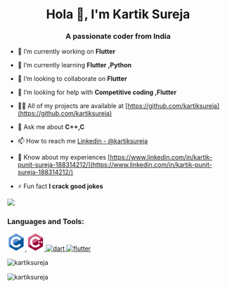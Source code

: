 <h1 align="center">Hola 👋, I'm Kartik Sureja</h1>
<h3 align="center">A passionate coder from India</h3>

- 🔭 I’m currently working on **Flutter**

- 🌱 I’m currently learning **Flutter ,Python**

- 👯 I’m looking to collaborate on **Flutter**

- 🤝 I’m looking for help with **Competitive coding ,Flutter**

- 👨‍💻 All of my projects are available at [https://github.com/kartiksureja](https://github.com/kartiksureja)

- 💬 Ask me about **C++,C**

- 📫 How to reach me [Linkedin - @kartiksureja](https://www.linkedin.com/in/kartik-punit-sureja-188314212/)

- 📄 Know about my experiences [https://www.linkedin.com/in/kartik-punit-sureja-188314212/](https://www.linkedin.com/in/kartik-punit-sureja-188314212/)

- ⚡ Fun fact **I crack good jokes**

<img src="https://github-readme-stats.vercel.app/api?username=kartiksureja&&show_icons=true&title_color=ffffff&icon_color=bb2acf&text_color=daf7dc&bg_color=151515">


<h3 align="left">Languages and Tools:</h3>
<p align="left"> <a href="https://www.cprogramming.com/" target="_blank" rel="noreferrer"> <img src="https://raw.githubusercontent.com/devicons/devicon/master/icons/c/c-original.svg" alt="c" width="40" height="40"/> </a> <a href="https://www.w3schools.com/cpp/" target="_blank" rel="noreferrer"> <img src="https://raw.githubusercontent.com/devicons/devicon/master/icons/cplusplus/cplusplus-original.svg" alt="cplusplus" width="40" height="40"/> </a> <a href="https://dart.dev" target="_blank" rel="noreferrer"> <img src="https://www.vectorlogo.zone/logos/dartlang/dartlang-icon.svg" alt="dart" width="40" height="40"/> </a> <a href="https://flutter.dev" target="_blank" rel="noreferrer"> <img src="https://www.vectorlogo.zone/logos/flutterio/flutterio-icon.svg" alt="flutter" width="40" height="40"/> </a> </p>

<p><img align="center" src="https://github-readme-stats.vercel.app/api/top-langs?username=kartiksureja&show_icons=true&locale=en&layout=compact&bg_color=151515" alt="kartiksureja" /></p>

<p><img align="center" src="https://github-readme-streak-stats.herokuapp.com/?user=kartiksureja&&bg_color=151515&text_color=daf7dc" alt="kartiksureja" /></p>
